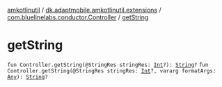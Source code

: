 [amkotlinutil](../../index.md) / [dk.adaptmobile.amkotlinutil.extensions](../index.md) / [com.bluelinelabs.conductor.Controller](index.md) / [getString](get-string.md)

# getString

`fun Controller.getString(@StringRes stringRes: `[`Int`](https://kotlinlang.org/api/latest/jvm/stdlib/kotlin/-int/index.html)`?): `[`String`](https://kotlinlang.org/api/latest/jvm/stdlib/kotlin/-string/index.html)`?`
`fun Controller.getString(@StringRes stringRes: `[`Int`](https://kotlinlang.org/api/latest/jvm/stdlib/kotlin/-int/index.html)`?, vararg formatArgs: `[`Any`](https://kotlinlang.org/api/latest/jvm/stdlib/kotlin/-any/index.html)`): `[`String`](https://kotlinlang.org/api/latest/jvm/stdlib/kotlin/-string/index.html)`?`